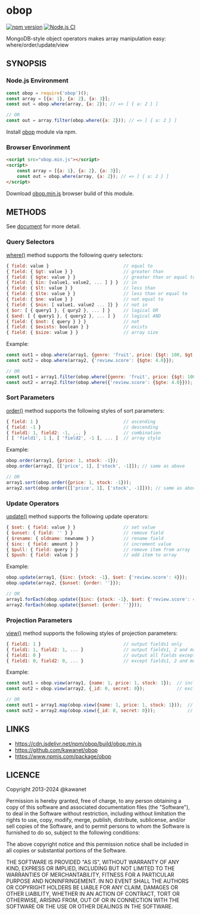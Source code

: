 # obop

[![npm version](https://badge.fury.io/js/obop.svg)](https://www.npmjs.com/package/obop) 
[![Node.js CI](https://github.com/kawanet/obop/workflows/Node.js%20CI/badge.svg?branch=master)](https://github.com/kawanet/obop/actions/)

MongoDB-style object operators makes array manipulation easy: where/order/update/view

## SYNOPSIS

### Node.js Environment

```js
const obop = require('obop')();
const array = [{a: 1}, {a: 2}, {a: 3}];
const out = obop.where(array, {a: 2}); // => [ { a: 2 } ]

// OR
const out = array.filter(obop.where({a: 2})); // => [ { a: 2 } ]
```

Install [obop](http://npmjs.org/package/obop) module via npm.

### Browser Envorinment

```html
<script src="obop.min.js"></script>
<script>
    const array = [{a: 1}, {a: 2}, {a: 3}];
    const out = obop.where(array, {a: 2}); // => [ { a: 2 } ]
</script>
```

Download [obop.min.js](https://cdn.jsdelivr.net/npm/obop/build/obop.min.js) browser build of this module.

## METHODS

See [document](http://kawanet.github.io/obop/docs/obop.html) for more detail.

### Query Selectors

[where()](http://kawanet.github.io/obop/docs/obop.html#where) method supports the following query selectors:

```js
{ field: value }                            // equal to
{ field: { $gt: value } }                   // greater than
{ field: { $gte: value } }                  // greater than or equal to
{ field: { $in: [value1, value2, ... ] } }  // in
{ field: { $lt: value } }                   // less than
{ field: { $lte: value } }                  // less than or equal to
{ field: { $ne: value } }                   // not equal to
{ field: { $nin: [ value1, value2 ... ]} }  // not in
{ $or: [ { query1 }, { qury2 }, ... ] }     // logical OR
{ $and: [ { query1 }, { query2 }, ... ] }   // logical AND
{ field: { $not: { query } } }              // not
{ field: { $exists: boolean } }             // exists
{ field: { $size: value } }                 // array size
```

Example:

```js
const out1 = obop.where(array1, {genre: 'fruit', price: {$gt: 100, $gt: 200}});
const out2 = obop.where(array2, {'review.score': {$gte: 4.0}});

// OR
const out1 = array1.filter(obop.where({genre: 'fruit', price: {$gt: 100, $gt: 200}}));
const out2 = array2.filter(obop.where({'review.score': {$gte: 4.0}}));
```

### Sort Parameters

[order()](http://kawanet.github.io/obop/docs/obop.html#order) method supports the following styles of sort parameters:

```js
{ field: 1 }                                // ascending
{ field: -1 }                               // descending
{ field1: 1, field2: -1, ... }              // combination
[ [ 'field1', 1 ], [ 'field2', -1 ], ... ]  // array style
```

Example:

```js
obop.order(array1, {price: 1, stock: -1});
obop.order(array2, [['price', 1], ['stock', -1]]); // same as above

// OR
array1.sort(obop.order({price: 1, stock: -1}));
array2.sort(obop.order([['price', 1], ['stock', -1]])); // same as above
```

### Update Operators

[update()](http://kawanet.github.io/obop/docs/obop.html#update) method supports the following update operators:

```js
{ $set: { field: value } }                  // set value
{ $unset: { field: '' } }                   // remove field
{ $rename: { oldname: newname } }           // rename field
{ $inc: { field: amount } }                 // increment value
{ $pull: { field: query } }                 // remove item from array
{ $push: { field: value } }                 // add item to array
```

Example:

```js
obop.update(array1, {$inc: {stock: -1}, $set: {'review.score': 4}});
obop.update(array2, {$unset: {order: ''}});

// OR
array1.forEach(obop.update({$inc: {stock: -1}, $set: {'review.score': 4}}));
array2.forEach(obop.update({$unset: {order: ''}}));
```

### Projection Parameters

[view()](http://kawanet.github.io/obop/docs/obop.html#view) method supports the following styles of projection parameters:

```js
{ field1: 1 }                               // output fields1 only
{ field1: 1, field2: 1, ... }               // output fields1, 2 and more
{ field1: 0 }                               // output all fields except for fields1
{ field1: 0, field2: 0, ... }               // except fields1, 2 and more
```

Example:

```js
const out1 = obop.view(array1, {name: 1, price: 1, stock: 1});  // include fields
const out2 = obop.view(array2, {_id: 0, secret: 0});            // exclude fields

// OR
const out1 = array1.map(obop.view({name: 1, price: 1, stock: 1}));  // include fields
const out2 = array2.map(obop.view({_id: 0, secret: 0}));            // exclude fields
```

## LINKS

- https://cdn.jsdelivr.net/npm/obop/build/obop.min.js
- https://github.com/kawanet/obop
- https://www.npmjs.com/package/obop

## LICENCE

Copyright 2013-2024 @kawanet

Permission is hereby granted, free of charge, to any person obtaining
a copy of this software and associated documentation files (the
"Software"), to deal in the Software without restriction, including
without limitation the rights to use, copy, modify, merge, publish,
distribute, sublicense, and/or sell copies of the Software, and to
permit persons to whom the Software is furnished to do so, subject to
the following conditions:

The above copyright notice and this permission notice shall be
included in all copies or substantial portions of the Software.

THE SOFTWARE IS PROVIDED "AS IS", WITHOUT WARRANTY OF ANY KIND,
EXPRESS OR IMPLIED, INCLUDING BUT NOT LIMITED TO THE WARRANTIES OF
MERCHANTABILITY, FITNESS FOR A PARTICULAR PURPOSE AND
NONINFRINGEMENT. IN NO EVENT SHALL THE AUTHORS OR COPYRIGHT HOLDERS BE
LIABLE FOR ANY CLAIM, DAMAGES OR OTHER LIABILITY, WHETHER IN AN ACTION
OF CONTRACT, TORT OR OTHERWISE, ARISING FROM, OUT OF OR IN CONNECTION
WITH THE SOFTWARE OR THE USE OR OTHER DEALINGS IN THE SOFTWARE.
